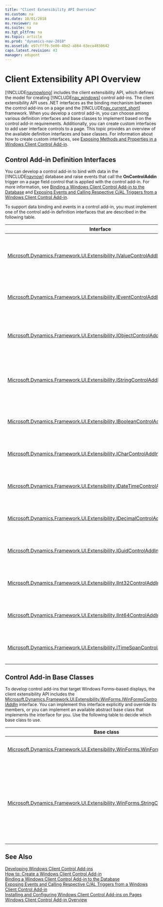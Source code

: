 ```yaml
---
title: "Client Extensibility API Overview"
ms.custom: na
ms.date: 10/01/2018
ms.reviewer: na
ms.suite: na
ms.tgt_pltfrm: na
ms.topic: article
ms.prod: "dynamics-nav-2018"
ms.assetid: e97cfff9-5e00-40e2-a864-63eca4830642
caps.latest.revision: 43
manager: edupont
---
```

# Client Extensibility API Overview
[!INCLUDE[navnowlong](includes/navnowlong_md.md)] includes the client extensibility API, which defines the model for creating [!INCLUDE[nav_windows](includes/nav_windows_md.md)] control add-ins. The client extensibility API uses .NET interfaces as the binding mechanism between the control add-ins on a page and the [!INCLUDE[nav_current_short](includes/nav_current_short_md.md)] framework. When you develop a control add-in, you can choose among various definition interfaces and base classes to implement based on the control add-in requirements. Additionally, you can create custom interfaces to add user interface controls to a page. This topic provides an overview of the available definition interfaces and base classes. For information about how to create custom interfaces, see [Exposing Methods and Properties in a Windows Client Control Add-in](Exposing-Methods-and-Properties-in-a-Windows-Client-Control-Add-in.md).  

## Control Add-in Definition Interfaces  
 You can develop a control add-in to bind with data in the [!INCLUDE[navnow](includes/navnow_md.md)] database and raise events that call the **OnControlAddin** trigger on a page field control that is applied with the control add-in. For more information, see [Binding a Windows Client Control Add-in to the Database](Binding-a-Windows-Client-Control-Add-in-to-the-Database.md) and [Exposing Events and Calling Respective C/AL Triggers from a Windows Client Control Add-in](Exposing-Events-and-Calling-Respective-C-AL-Triggers-from-a-Windows-Client-Control-Add-in.md).  

 To support data binding and events in a control add-in, you must implement one of the control add-in definition interfaces that are described in the following table.  

|Interface|Use|  
|---------------|---------|  
|[Microsoft.Dynamics.Framework.UI.Extensibility.IValueControlAddInDefinition\<T>](assetId:///T:Microsoft.Dynamics.Framework.UI.Extensibility.IValueControlAddInDefinition`1)|Base interface that binds the control add-in with [System.String](assetId:///T:System.String) or [System.Object](assetId:///T:System.Object) data types as defined by the *T* parameter.<br /><br /> Displays text strings or binary data from the [!INCLUDE[nav_current_short](includes/nav_current_short_md.md)] database. **Note:**  The [Microsoft.Dynamics.Framework.UI.Extensibility.WinForms.StringControlAddInBase](assetId:///T:Microsoft.Dynamics.Framework.UI.Extensibility.WinForms.StringControlAddInBase) base class implements this interface with a [System.String](assetId:///T:System.String) data type.|  
|[Microsoft.Dynamics.Framework.UI.Extensibility.IEventControlAddInDefinition](assetId:///T:Microsoft.Dynamics.Framework.UI.Extensibility.IEventControlAddInDefinition)|Base interface that defines a [Microsoft.Dynamics.Framework.UI.Extensibility.ControlAddInEventHandler](assetId:///T:Microsoft.Dynamics.Framework.UI.Extensibility.ControlAddInEventHandler) event.<br /><br /> Uses events to call the [OnControlAddin Trigger](OnControlAddin-Trigger.md) of a page field control. **Note:**  The [Microsoft.Dynamics.Framework.UI.Extensibility.WinForms.StringControlAddInBase](assetId:///T:Microsoft.Dynamics.Framework.UI.Extensibility.WinForms.StringControlAddInBase) class implements this interface.|  
|[Microsoft.Dynamics.Framework.UI.Extensibility.IObjectControlAddInDefinition](assetId:///T:Microsoft.Dynamics.Framework.UI.Extensibility.IObjectControlAddInDefinition)|Base interface that binds the control add-in with a [System.Object](assetId:///T:System.Object) data type and raises a [Microsoft.Dynamics.Framework.UI.Extensibility.ControlAddInEventHandler](assetId:///T:Microsoft.Dynamics.Framework.UI.Extensibility.ControlAddInEventHandler) event.<br /><br /> Displays binary data from a [!INCLUDE[nav_current_short](includes/nav_current_short_md.md)] database and uses events to call the **OnControlAddin** trigger of a page field control.|  
|[Microsoft.Dynamics.Framework.UI.Extensibility.IStringControlAddInDefinition](assetId:///T:Microsoft.Dynamics.Framework.UI.Extensibility.IStringControlAddInDefinition)|Base interface that binds the control add-in with a [System.String](assetId:///T:System.String) data type and provides a control add-in definition interface that raises a [Microsoft.Dynamics.Framework.UI.Extensibility.ControlAddInEventHandler](assetId:///T:Microsoft.Dynamics.Framework.UI.Extensibility.ControlAddInEventHandler) event.<br /><br /> Displays text strings from [!INCLUDE[nav_server](includes/nav_server_md.md)] and uses events to call the **OnControlAddin** trigger of a page field control. **Note:**  The [Microsoft.Dynamics.Framework.UI.Extensibility.WinForms.StringControlAddInBase](assetId:///T:Microsoft.Dynamics.Framework.UI.Extensibility.WinForms.StringControlAddInBase) class implements this interface.|  
|[Microsoft.Dynamics.Framework.UI.Extensibility.IBooleanControlAddInDefinition](assetId:///T:Microsoft.Dynamics.Framework.UI.Extensibility.IBooleanControlAddInDefinition)|Base interface that binds the control add-in with a [System.Boolean](assetId:///T:System.Boolean) data type and raises a [Microsoft.Dynamics.Framework.UI.Extensibility.ControlAddInEventHandler](assetId:///T:Microsoft.Dynamics.Framework.UI.Extensibility.ControlAddInEventHandler) event.Displays binary data from a [!INCLUDE[nav_current_short](includes/nav_current_short_md.md)] database and uses events to call the **OnControlAddin** trigger of a page field control.|  
|[Microsoft.Dynamics.Framework.UI.Extensibility.ICharControlAddInDefinition](assetId:///T:Microsoft.Dynamics.Framework.UI.Extensibility.ICharControlAddInDefinition)|Base interface that binds the control add-in with a [System.Char](assetId:///T:System.Char) data type and raises a [Microsoft.Dynamics.Framework.UI.Extensibility.ControlAddInEventHandler](assetId:///T:Microsoft.Dynamics.Framework.UI.Extensibility.ControlAddInEventHandler) event.Displays binary data from a [!INCLUDE[nav_current_short](includes/nav_current_short_md.md)] database and uses events to call the **OnControlAddin** trigger of a page field control.|  
|[Microsoft.Dynamics.Framework.UI.Extensibility.IDateTimeControlAddInDefinition](assetId:///T:Microsoft.Dynamics.Framework.UI.Extensibility.IDateTimeControlAddInDefinition)|Base interface that binds the control add-in with a [System.DateTime](assetId:///T:System.DateTime) data type and raises a [Microsoft.Dynamics.Framework.UI.Extensibility.ControlAddInEventHandler](assetId:///T:Microsoft.Dynamics.Framework.UI.Extensibility.ControlAddInEventHandler) event.Displays binary data from a [!INCLUDE[nav_current_short](includes/nav_current_short_md.md)] database and uses events to call the **OnControlAddin** trigger of a page field control.|  
|[Microsoft.Dynamics.Framework.UI.Extensibility.IDecimalControlAddInDefinition](assetId:///T:Microsoft.Dynamics.Framework.UI.Extensibility.IDecimalControlAddInDefinition)|Base interface that binds the control add-in with a [System.Decimal](assetId:///T:System.Decimal) data type and raises a [Microsoft.Dynamics.Framework.UI.Extensibility.ControlAddInEventHandler](assetId:///T:Microsoft.Dynamics.Framework.UI.Extensibility.ControlAddInEventHandler) event.Displays binary data from a [!INCLUDE[nav_current_short](includes/nav_current_short_md.md)] database and uses events to call the **OnControlAddin** trigger of a page field control.|  
|[Microsoft.Dynamics.Framework.UI.Extensibility.IGuidControlAddInDefinition](assetId:///T:Microsoft.Dynamics.Framework.UI.Extensibility.IGuidControlAddInDefinition)|Base interface that binds the control add-in with a [System.Guid](assetId:///T:System.Guid) data type and raises a [Microsoft.Dynamics.Framework.UI.Extensibility.ControlAddInEventHandler](assetId:///T:Microsoft.Dynamics.Framework.UI.Extensibility.ControlAddInEventHandler) event.Displays binary data from a [!INCLUDE[nav_current_short](includes/nav_current_short_md.md)] database and uses events to call the **OnControlAddin** trigger of a page field control.|  
|[Microsoft.Dynamics.Framework.UI.Extensibility.IInt32ControlAddInDefinition](assetId:///T:Microsoft.Dynamics.Framework.UI.Extensibility.IInt32ControlAddInDefinition)|Base interface that binds the control add-in with a [System.Int32](assetId:///T:System.Int32) data type and raises a [Microsoft.Dynamics.Framework.UI.Extensibility.ControlAddInEventHandler](assetId:///T:Microsoft.Dynamics.Framework.UI.Extensibility.ControlAddInEventHandler) event.Displays binary data from a [!INCLUDE[nav_current_short](includes/nav_current_short_md.md)] database and uses events to call the **OnControlAddin** trigger of a page field control.|  
|[Microsoft.Dynamics.Framework.UI.Extensibility.IInt64ControlAddInDefinition](assetId:///T:Microsoft.Dynamics.Framework.UI.Extensibility.IInt64ControlAddInDefinition)|Base interface that binds the control add-in with a [System.Int64](assetId:///T:System.Int64) data type and raises a [Microsoft.Dynamics.Framework.UI.Extensibility.ControlAddInEventHandler](assetId:///T:Microsoft.Dynamics.Framework.UI.Extensibility.ControlAddInEventHandler) event.Displays binary data from a [!INCLUDE[nav_current_short](includes/nav_current_short_md.md)] database and uses events to call the **OnControlAddin** trigger of a page field control.|  
|[Microsoft.Dynamics.Framework.UI.Extensibility.ITimeSpanControlAddInDefinition](assetId:///T:Microsoft.Dynamics.Framework.UI.Extensibility.ITimeSpanControlAddInDefinition)|Base interface that binds the control add-in with a [System.TimeSpan](assetId:///T:System.TimeSpan) data type and raises a [Microsoft.Dynamics.Framework.UI.Extensibility.ControlAddInEventHandler](assetId:///T:Microsoft.Dynamics.Framework.UI.Extensibility.ControlAddInEventHandler) event.Displays binary data from a [!INCLUDE[nav_current_short](includes/nav_current_short_md.md)] database and uses events to call the **OnControlAddin** trigger of a page field control.|  

## Control Add-in Base Classes  
 To develop control add-ins that target Windows Forms–based displays, the client extensibility API includes the [Microsoft.Dynamics.Framework.UI.Extensibility.WinForms.IWinFormsControlAddIn](assetId:///T:Microsoft.Dynamics.Framework.UI.Extensibility.WinForms.IWinFormsControlAddIn) interface. You can implement this interface explicitly and override its members, or you can implement an available abstract base class that implements the interface for you. Use the following table to decide which base class to use.  

|Base class|Use|  
|----------------|---------|  
|[Microsoft.Dynamics.Framework.UI.Extensibility.WinForms.WinFormsControlAddInBase](assetId:///T:Microsoft.Dynamics.Framework.UI.Extensibility.WinForms.WinFormsControlAddInBase)|Base class that targets Windows forms displays with a control add-in.<br /><br /> You can use this base class for any control add-in with an appropriate control add-in definition interface.|  
|[Microsoft.Dynamics.Framework.UI.Extensibility.WinForms.StringControlAddInBase](assetId:///T:Microsoft.Dynamics.Framework.UI.Extensibility.WinForms.StringControlAddInBase)|Base class that implements the [Microsoft.Dynamics.Framework.UI.Extensibility.IValueControlAddInDefinition\<T>](assetId:///T:Microsoft.Dynamics.Framework.UI.Extensibility.IValueControlAddInDefinition`1) and [Microsoft.Dynamics.Framework.UI.Extensibility.IEventControlAddInDefinition](assetId:///T:Microsoft.Dynamics.Framework.UI.Extensibility.IEventControlAddInDefinition)<br /><br /> interfaces.<br /><br /> This base class overrides the [IValueControlAddInDefinition\<T>.Value](assetId:///P:Microsoft.Dynamics.Framework.UI.Extensibility.IValueControlAddInDefinition`1.Value) property to bind the control add-in to a [System.String](assetId:///System.String) data type in [!INCLUDE[nav_server](includes/nav_server_md.md)]. It also defines the [StringControlAddInBase.RaiseControlAddInEvent\(Int32, String\)](assetId:///M:Microsoft.Dynamics.Framework.UI.Extensibility.WinForms.StringControlAddInBase.RaiseControlAddInEvent(System.Int32,System.String)) method for raising events.<br /><br /> You can use this base class for a control add-in that displays text strings from a simple text box control and supports events that call the C/AL trigger on the page.|  

## See Also  
 [Developing Windows Client Control Add-ins](Developing-Windows-Client-Control-Add-ins.md)   
 [How to: Create a Windows Client Control Add-in](How-to--Create-a-Windows-Client-Control-Add-in.md)   
 [Binding a Windows Client Control Add-in to the Database](Binding-a-Windows-Client-Control-Add-in-to-the-Database.md)   
 [Exposing Events and Calling Respective C/AL Triggers from a Windows Client Control Add-in](Exposing-Events-and-Calling-Respective-C-AL-Triggers-from-a-Windows-Client-Control-Add-in.md)   
 [Installing and Configuring Windows Client Control Add-ins on Pages](Installing-and-Configuring-Windows-Client-Control-Add-ins-on-Pages.md)   
 [Windows Client Control Add-in Overview](Windows-Client-Control-Add-in-Overview.md)
